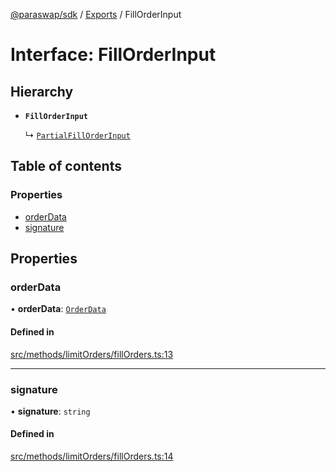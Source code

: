 [@paraswap/sdk](../README.md) / [Exports](../modules.md) / FillOrderInput

# Interface: FillOrderInput

## Hierarchy

- **`FillOrderInput`**

  ↳ [`PartialFillOrderInput`](PartialFillOrderInput.md)

## Table of contents

### Properties

- [orderData](FillOrderInput.md#orderdata)
- [signature](FillOrderInput.md#signature)

## Properties

### orderData

• **orderData**: [`OrderData`](../modules.md#orderdata)

#### Defined in

[src/methods/limitOrders/fillOrders.ts:13](https://github.com/paraswap/paraswap-sdk-limit-orders/blob/feat/typedocs/src/methods/limitOrders/fillOrders.ts#L13)

___

### signature

• **signature**: `string`

#### Defined in

[src/methods/limitOrders/fillOrders.ts:14](https://github.com/paraswap/paraswap-sdk-limit-orders/blob/feat/typedocs/src/methods/limitOrders/fillOrders.ts#L14)
